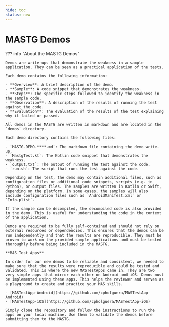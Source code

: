 ```yaml
---
hide: toc
status: new
---
```


# MASTG Demos

??? info "About the MASTG Demos"

    Demos are write-ups that demonstrate the weakness in a sample application. They can be seen as a practical application of the tests.

    Each demo contains the following information:

    - **Overview**: A brief description of the demo.
    - **Sample**: A code snippet that demonstrates the weakness.
    - **Steps**: The specific steps followed to identify the weakness in the sample code.
    - **Observation**: A description of the results of running the test against the code.
    - **Evaluation**: The evaluation of the results of the test explaining why it failed or passed.

    All demos in the MASTG are written in markdown and are located in the `demos` directory.

    Each demo directory contains the following files:

    - `MASTG-DEMO-****.md`: The markdown file containing the demo write-up.
    - `MastgTest.kt`: The Kotlin code snippet that demonstrates the weakness.
    - `output.txt`: The output of running the test against the code.
    - `run.sh`: The script that runs the test against the code.

    Depending on the test, the demo may contain additional files, such as configuration files or additional code snippets, scripts (e.g. in Python), or output files. The samples are written in Kotlin or Swift, depending on the platform. In some cases, the samples will also include configuration files such as `AndroidManifest.xml` or `Info.plist`.

    If the sample can be decompiled, the decompiled code is also provided in the demo. This is useful for understanding the code in the context of the application.

    Demos are required to be fully self-contained and should not rely on external resources or dependencies. This ensures that the demos can be run independently and that the results are reproducible. They must be proven to work on the provided sample applications and must be tested thoroughly before being included in the MASTG.

    **MAS Test Apps**

    In order for our new demos to be reliable and consistent, we needed to make sure that the results were reproducible and could be tested and validated. This is where the new MASTestApps came in. They are two very simple apps that mirror each other on Android and iOS. Demos must be implemented using these apps. This helps the reviewer and serves as a playground to create and practice your MAS skills.

    - [MASTestApp-Android](https://github.com/cpholguera/MASTestApp-Android)
    - [MASTestApp-iOS](https://github.com/cpholguera/MASTestApp-iOS)

    Simply clone the repository and follow the instructions to run the apps on your local machine. Use them to validate the demos before submitting them to the MASTG.
